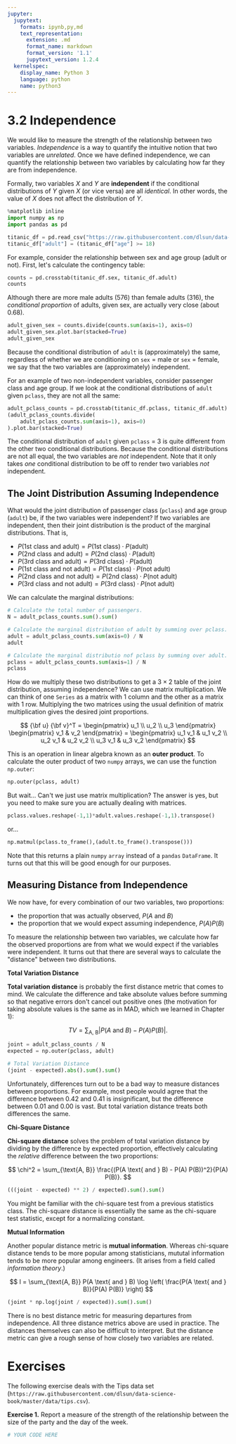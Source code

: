 ```yaml
---
jupyter:
  jupytext:
    formats: ipynb,py,md
    text_representation:
      extension: .md
      format_name: markdown
      format_version: '1.1'
      jupytext_version: 1.2.4
  kernelspec:
    display_name: Python 3
    language: python
    name: python3
---
```


# 3.2 Independence

We would like to measure the strength of the relationship between two variables. _Independence_ is a way to quantify the intuitive notion that two variables are _unrelated_. Once we have defined independence, we can quantify the relationship between two variables by calculating how far they are from independence.

Formally, two variables $X$ and $Y$ are **independent** if the conditional distributions of $Y$ given $X$ (or vice versa) are all _identical_. In other words, the value of $X$ does not affect the distribution of $Y$.

```python
%matplotlib inline
import numpy as np
import pandas as pd

titanic_df = pd.read_csv("https://raw.githubusercontent.com/dlsun/data-science-book/master/data/titanic.csv")
titanic_df["adult"] = (titanic_df["age"] >= 18)
```

For example, consider the relationship between sex and age group (adult or not). First, let's calculate the contingency table:

```python
counts = pd.crosstab(titanic_df.sex, titanic_df.adult)
counts
```

Although there are more male adults (576) than female adults (316), the _conditional proportion_ of adults, given sex, are actually very close (about $0.68$).

```python
adult_given_sex = counts.divide(counts.sum(axis=1), axis=0)
adult_given_sex.plot.bar(stacked=True)
adult_given_sex 
```

Because the conditional distribution of `adult` is (approximately) the same, regardless of whether we are conditioning on `sex` = male or `sex` = female, we say that the two variables are (approximately) independent. 

For an example of two non-independent variables, consider passenger class and age group. If we look at the conditional distributions of `adult` given `pclass`, they are not all the same:

```python
adult_pclass_counts = pd.crosstab(titanic_df.pclass, titanic_df.adult)
(adult_pclass_counts.divide(
    adult_pclass_counts.sum(axis=1), axis=0)
).plot.bar(stacked=True)
```

The conditional distribution of `adult` given `pclass` = 3 is quite different from the other two conditional distributions. Because the conditional distributions are not all equal, the two variables are _not_ independent. Note that it only takes _one_ conditional distribution to be off to render two variables _not_ independent.


## The Joint Distribution Assuming Independence


What would the joint distribution of passenger class (`pclass`) and age group (`adult`) be, if the two variables were independent? If two variables are independent, then their joint distribution is the product of the marginal distributions. That is,

- $P(\text{1st class and adult}) = P(\text{1st class}) \cdot P(\text{adult})$
- $P(\text{2nd class and adult}) = P(\text{2nd class}) \cdot P(\text{adult})$
- $P(\text{3rd class and adult}) = P(\text{3rd class}) \cdot P(\text{adult})$
- $P(\text{1st class and not adult}) = P(\text{1st class}) \cdot P(\text{not adult})$
- $P(\text{2nd class and not adult}) = P(\text{2nd class}) \cdot P(\text{not adult})$
- $P(\text{3rd class and not adult}) = P(\text{3rd class}) \cdot P(\text{not adult})$

We can calculate the marginal distributions:

```python
# Calculate the total number of passengers.
N = adult_pclass_counts.sum().sum()

# Calculate the marginal distribution of adult by summing over pclass.
adult = adult_pclass_counts.sum(axis=0) / N
adult
```

```python
# Calculate the marginal distributio nof pclass by summing over adult.
pclass = adult_pclass_counts.sum(axis=1) / N
pclass
```

How do we multiply these two distributions to get a $3 \times 2$ table of the joint distribution, assuming independence? We can use matrix multiplication. We can think of one `Series` as a matrix with 1 column and the other as a matrix with 1 row. Multiplying the two matrices using the usual definition of matrix multiplication gives the desired joint proportions.

$$ {\bf u} {\bf v}^T = \begin{pmatrix} u_1 \\ u_2 \\ u_3 \end{pmatrix} \begin{pmatrix} v_1 & v_2 \end{pmatrix} = \begin{pmatrix} u_1 v_1 & u_1 v_2 \\ u_2 v_1 & u_2 v_2 \\ u_3 v_1 & u_3 v_2 \end{pmatrix} $$

This is an operation in linear algebra known as an **outer product**. To calculate the outer product of two `numpy` arrays, we can use the function `np.outer`:

```python
np.outer(pclass, adult)
```

But wait... Can't we just use matrix multiplication? The answer is yes, but you need to make sure you are actually dealing with matrices.

```python
pclass.values.reshape(-1,1)*adult.values.reshape(-1,1).transpose()
```

or...

```python
np.matmul(pclass.to_frame(),(adult.to_frame().transpose()))
```

Note that this returns a plain `numpy` `array` instead of a `pandas` `DataFrame`. It turns out that this will be good enough for our purposes.


## Measuring Distance from Independence

We now have, for every combination of our two variables, two proportions:

- the proportion that was actually observed, $P(A \text{ and } B)$
- the proportion that we would expect assuming independence, $P(A) P(B)$

To measure the relationship between two variables, we calculate how far the observed proportions are from what we would expect if the variables were independent. It turns out that there are several ways to calculate the "distance" between two distributions.

**Total Variation Distance**

**Total variation distance** is probably the first distance metric that comes to mind. We calculate the difference and take absolute values before summing so that negative errors don't cancel out positive ones (the motivation for taking absolute values is the same as in MAD, which we learned in Chapter 1): 

$$ TV = \sum_{\text{A, B}} \big|P(A \text{ and } B) - P(A) P(B)\big|. $$

```python
joint = adult_pclass_counts / N
expected = np.outer(pclass, adult)

# Total Variation Distance
(joint - expected).abs().sum().sum()
```

Unfortunately, differences turn out to be a bad way to measure distances between proportions. For example, most people would agree that the difference between $0.42$ and $0.41$ is insignificant, but the difference between $0.01$ and $0.00$ is vast. But total variation distance treats both differences the same.

**Chi-Square Distance**

**Chi-square distance** solves the problem of total variation distance by dividing by the difference by expected proportion, effectively calculating the _relative_ difference between the two proportions:

$$ \chi^2 = \sum_{\text{A, B}} \frac{(P(A \text{ and } B) - P(A) P(B))^2}{P(A) P(B)}. $$

```python
(((joint - expected) ** 2) / expected).sum().sum()
```

You might be familiar with the chi-square test from a previous statistics class. The chi-square distance is essentially the same as the chi-square test statistic, except for a normalizing constant.

**Mutual Information**

Another popular distance metric is **mutual information**. Whereas chi-square distance tends to be more popular among statisticians, mututal information tends to be more popular among engineers. (It arises from a field called _information theory_.)

$$ I = \sum_{\text{A, B}} P(A \text{ and } B) \log \left( \frac{P(A \text{ and } B)}{P(A) P(B)} \right) $$

```python
(joint * np.log(joint / expected)).sum().sum()
```

There is no best distance metric for measuring departures from independence. All three distance metrics above are used in practice. The distances themselves can also be difficult to interpret. But the distance metric can give a rough sense of how closely two variables are related.


# Exercises

The following exercise deals with the Tips data set (`https://raw.githubusercontent.com/dlsun/data-science-book/master/data/tips.csv`).


**Exercise 1.** Report a measure of the strength of the relationship between the size of the party and the day of the week.

```python
# YOUR CODE HERE
```

```python

```
